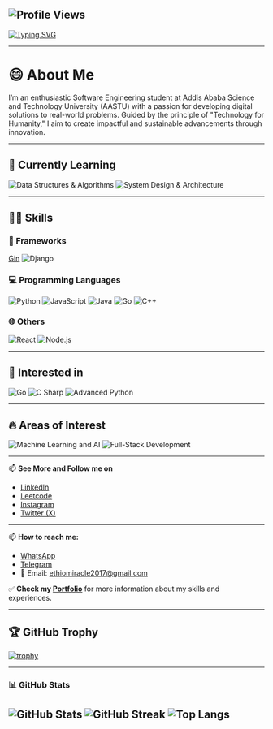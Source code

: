 ![Profile Views](https://komarev.com/ghpvc/?username=Maxd646)
--- 

[![Typing SVG](https://readme-typing-svg.demolab.com?font=Fira+Code&size=28&duration=2000&pause=1000&center=true&vCenter=true&width=800&lines=👋+Hi+there,+I+am+Daniel+Kebede;💻+Full-Stack+Developer+%7C+AI+and+Ml+Learner;🚀+Building+Ideas+Into+Reality;✨+Let%E2%80%99s+Create+Something+Amazing!&color=36BCF7&color2=22C55E&color3=FF7A18&color4=8B5CF6)](https://git.io/typing-svg)


---

# 😄 **About Me** 

I’m an enthusiastic Software Engineering student at Addis Ababa Science and Technology University (AASTU) with a passion for developing digital solutions to real-world problems. Guided by the principle of "Technology for Humanity," I aim to create impactful and sustainable advancements through innovation.

---

## 🌱 Currently Learning

![Data Structures & Algorithms](https://img.shields.io/badge/-Data_Structures_&_Algorithms-ffb703?style=flat&logo=geeksforgeeks&logoColor=white)
![System Design & Architecture](https://img.shields.io/badge/-System_Design_&_Architecture-2E3440?style=flat&logo=archlinux&logoColor=white)


---

## 👨‍💻 Skills

### 🚀 Frameworks
[Gin](https://img.shields.io/badge/-Gin_Framework-00ADD8?style=flat&logo=go&logoColor=white)
![Django](https://img.shields.io/badge/-Django-092E20?style=flat&logo=django&logoColor=white)

### 💻 Programming Languages
![Python](https://img.shields.io/badge/-Python-3776AB?style=flat&logo=python&logoColor=white)
![JavaScript](https://img.shields.io/badge/-JavaScript-F7DF1E?style=flat&logo=javascript&logoColor=black)
![Java](https://img.shields.io/badge/-Java-007396?style=flat&logo=java&logoColor=white)
![Go](https://img.shields.io/badge/-Go-00ADD8?style=flat&logo=go&logoColor=white)
![C++](https://img.shields.io/badge/-C++-00599C?style=flat&logo=c%2B%2B&logoColor=white)

### 🌐 Others
![React](https://img.shields.io/badge/-React-61DAFB?style=flat&logo=react&logoColor=black)
![Node.js](https://img.shields.io/badge/-Node.js-339933?style=flat&logo=node.js&logoColor=white)

---

## 💞️ Interested in 

![Go](https://img.shields.io/badge/-Go-00ADD8?style=flat&logo=go&logoColor=white)
![C Sharp](https://img.shields.io/badge/-C%23-239120?style=flat&logo=c-sharp&logoColor=white)
![Advanced Python](https://img.shields.io/badge/-Advanced%20Python-306998?style=flat&logo=python&logoColor=white)

---

## 🔥 Areas of Interest

![Machine Learning and AI](https://img.shields.io/badge/-Machine_Learning-FF6F00?style=flat&logo=tensorflow&logoColor=white)
![Full-Stack Development](https://img.shields.io/badge/-Full--Stack_Web_Development-24292e?style=flat&logo=github&logoColor=white)

---
📫 **See More and Follow me on**  
- [LinkedIn](https://www.linkedin.com/in/daniel-kebede-5a5990356)
- [Leetcode](https://leetcode.com/u/ethdani/) 
- [Instagram]() <!-- Replace with your actual username if available -->
- [Twitter (X)](https://x.com/DanielKebe98080)
---
📫 **How to reach me:**  

- [WhatsApp](https://wa.me/251914243851)   
- [Telegram](https://t.me/MevsMe3020)
- 📧 Email: [ethiomiracle2017@gmail.com](mailto:ethiomiracle2017@gmail.com)  


✅ **Check my [Portfolio](https://danielkebde-portifolio.vercel.app/)** for more information about my skills and experiences.


---

## 🏆 GitHub Trophy


[![trophy](https://github-profile-trophy.vercel.app/?username=Maxd646&theme=darkhub&no-frame=true&margin-w=15)](https://github.com/ryo-ma/github-profile-trophy)

---

**<!-- GitHub Stats -->**

### 📊 GitHub Stats
![GitHub Stats](https://github-readme-stats.vercel.app/api?username=Maxd646&show_icons=true&theme=radical)
![GitHub Streak](https://github-readme-streak-stats-eight.vercel.app?user=Maxd646&theme=radical)
![Top Langs](https://github-readme-stats.vercel.app/api/top-langs/?username=Maxd646&layout=compact&theme=radical)
---



  



